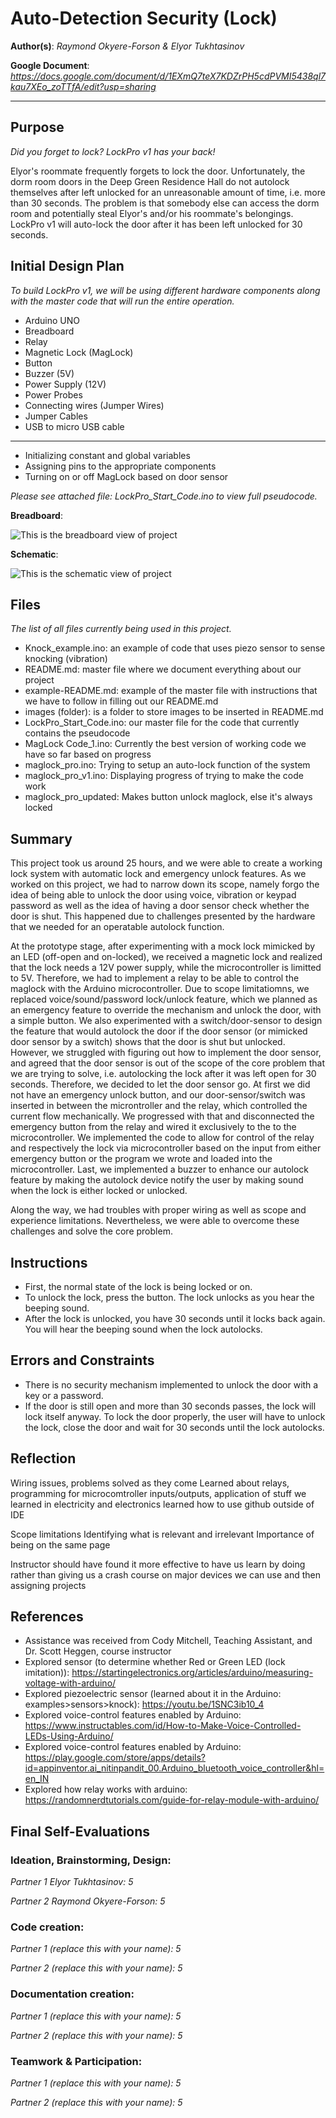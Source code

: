 # Auto-Detection Security (Lock)

**Author(s)**: *Raymond Okyere-Forson & Elyor Tukhtasinov*

**Google Document**: *https://docs.google.com/document/d/1EXmQ7teX7KDZrPH5cdPVMI5438ql7kau7XEo_zoTTfA/edit?usp=sharing*

---
## Purpose
*Did you forget to lock? LockPro v1 has your back!*

Elyor's roommate frequently forgets to lock the door. Unfortunately, the dorm room doors in the Deep Green Residence Hall do not autolock themselves after left unlocked for an unreasonable amount of time, i.e. more than 30 seconds. The problem is that somebody else can access the dorm room and potentially steal Elyor's and/or his roommate's belongings. LockPro v1 will auto-lock the door after it has been left unlocked for 30 seconds.

## Initial Design Plan
*To build LockPro v1, we will be using different hardware components along with the master code that will run the entire operation.*

- Arduino UNO
- Breadboard
- Relay
- Magnetic Lock (MagLock)
- Button
- Buzzer (5V)
- Power Supply (12V)
- Power Probes
- Connecting wires (Jumper Wires)
- Jumper Cables
- USB to micro USB cable
________________________________________________________________________________________________________________________________________

- Initializing constant and global variables
- Assigning pins to the appropriate components
- Turning on or off MagLock based on door sensor

*Please see attached file: LockPro_Start_Code.ino to view full pseudocode.*


**Breadboard**:

![This is the breadboard view of project](images/bb.png)

**Schematic**:

![This is the schematic view of project](images/schem.png)

## Files
*The list of all files currently being used in this project.*

- Knock_example.ino: an example of code that uses piezo sensor to sense knocking (vibration)
- README.md: master file where we document everything about our project
- example-README.md: example of the master file with instructions that we have to follow in filling out our README.md
- images (folder): is a folder to store images to be inserted in README.md
- LockPro_Start_Code.ino: our master file for the code that currently contains the pseudocode
- MagLock Code_1.ino: Currently the best version of working code we have so far based on progress
- maglock_pro.ino: Trying to setup an auto-lock function of the system
- maglock_pro_v1.ino: Displaying progress of trying to make the code work
- maglock_pro_updated: Makes button unlock maglock, else it's always locked

## Summary

This project took us around 25 hours, and we were able to create a working lock system with automatic lock and emergency unlock features. As we worked on this project, we had to narrow down its scope, namely forgo the idea of being able to unlock the door using voice, vibration or keypad password as well as the idea of having a door sensor check whether the door is shut. This happened due to challenges presented by the hardware that we needed for an operatable autolock function.

At the prototype stage, after experimenting with a mock lock mimicked by an LED (off-open and on-locked), we received a magnetic lock and realized that the lock needs a 12V power supply, while the microcontroller is limitted to 5V. Therefore, we had to implement a relay to be able to control the maglock with the Arduino microcontroller. Due to scope limitatiomns, we replaced voice/sound/password lock/unlock feature, which we planned as an emergency feature to override the mechanism and unlock the door, with a simple button. We also experimented with a switch/door-sensor to design the feature that would autolock the door if the door sensor (or mimicked door sensor by a switch) shows that the door is shut but unlocked. However, we struggled with figuring out how to implement the door sensor, and agreed that the door sensor is out of the scope of the core problem that we are trying to solve, i.e. autolocking the lock after it was left open for 30 seconds. Therefore, we decided to let the door sensor go. At first we did not have an emergency unlock button, and our door-sensor/switch was inserted in between the microntroller and the relay, which controlled the current flow mechanically. We progressed with that and disconnected the emergency button from the relay and wired it exclusively to the to the microcontroller. We implemented the code to allow for control of the relay and respectively the lock via microcontroller based on the input from either emergency button or the program we wrote and loaded into the microcontroller. Last, we implemented a buzzer to enhance our autolock feature by making the autolock device notify the user by making sound when the lock is either locked or unlocked.

Along the way, we had troubles with proper wiring as well as scope and experience limitations. Nevertheless, we were able to overcome these challenges and solve the core problem.

## Instructions

- First, the normal state of the lock is being locked or on.
- To unlock the lock, press the button. The lock unlocks as you hear the beeping sound.
- After the lock is unlocked, you have 30 seconds until it locks back again. You will hear the beeping sound when the lock autolocks.

## Errors and Constraints

- There is no security mechanism implemented to unlock the door with a key or a password.
- If the door is still open and more than 30 seconds passes, the lock will lock itself anyway. To lock the door properly, the user will have to unlock the lock, close the door and wait for 30 seconds until the lock autolocks.

## Reflection

Wiring issues, problems solved as they come
Learned about relays, programming for microcomtroller
inputs/outputs, application of stuff we learned in electricity and electronics
learned how to use github outside of IDE

Scope limitations
Identifying what is relevant and irrelevant
Importance of being on the same page

Instructor should have found it more effective to have us learn by doing rather than giving us a crash course on major devices we can use and then assigning projects

## References

- Assistance was received from Cody Mitchell, Teaching Assistant, and Dr. Scott Heggen, course instructor
- Explored sensor (to determine whether Red or Green LED (lock imitation)): https://startingelectronics.org/articles/arduino/measuring-voltage-with-arduino/
- Explored piezoelectric sensor (learned about it in the Arduino: examples>sensors>knock): https://youtu.be/1SNC3ib10_4
- Explored voice-control features enabled by Arduino: https://www.instructables.com/id/How-to-Make-Voice-Controlled-LEDs-Using-Arduino/
- Explored voice-control features enabled by Arduino: https://play.google.com/store/apps/details?id=appinventor.ai_nitinpandit_00.Arduino_bluetooth_voice_controller&hl=en_IN
- Explored how relay works with arduino: https://randomnerdtutorials.com/guide-for-relay-module-with-arduino/


## Final Self-Evaluations

### Ideation, Brainstorming, Design:

*Partner 1 Elyor Tukhtasinov: 5*

*Partner 2 Raymond Okyere-Forson: 5*

### Code creation: 

*Partner 1 (replace this with your name): 5*

*Partner 2 (replace this with your name): 5*

### Documentation creation:

*Partner 1 (replace this with your name): 5*

*Partner 2 (replace this with your name): 5*

### Teamwork & Participation:

*Partner 1 (replace this with your name): 5*

*Partner 2 (replace this with your name): 5*

